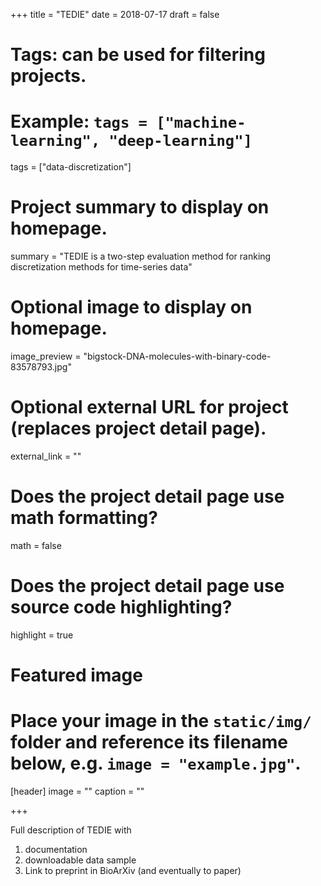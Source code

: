 +++
title = "TEDIE"
date = 2018-07-17
draft = false

# Tags: can be used for filtering projects.
# Example: `tags = ["machine-learning", "deep-learning"]`
tags = ["data-discretization"]

# Project summary to display on homepage.
summary = "TEDIE is a two-step evaluation method for ranking discretization methods for time-series data"


# Optional image to display on homepage.
image_preview = "bigstock-DNA-molecules-with-binary-code-83578793.jpg"

# Optional external URL for project (replaces project detail page).
external_link = ""


# Does the project detail page use math formatting?
math = false

# Does the project detail page use source code highlighting?
highlight = true

# Featured image
# Place your image in the `static/img/` folder and reference its filename below, e.g. `image = "example.jpg"`.
[header]
image = ""
caption = ""

+++

Full description of TEDIE with 
1) documentation 
2) downloadable data sample
3) Link to preprint in BioArXiv (and eventually to paper)
